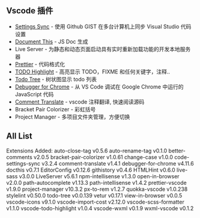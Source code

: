 ## Vscode 插件

- [Settings Sync](https://github.com/shanalikhan/code-settings-sync) - 使用 Github GIST 在多台计算机上同步 Visual Studio 代码设置
- [Document This](https://github.com/joelday/vscode-docthis) - JS Doc 生成
- Live Server - 为静态和动态页面启动具有实时重新加载功能的开发本地服务器
- [Prettier](https://github.com/prettier/prettier-vscode) - 代码格式化
- [TODO Highlight](https://github.com/wayou/vscode-todo-highlight) - 高亮显示 TODO，FIXME 和任何关键字，注释..
- [Todo Tree](https://github.com/Gruntfuggly/todo-tree) - 树状图显示 todo 列表
- [Debugger for Chrome](https://github.com/Microsoft/vscode-chrome-debug) - 从 VS Code 调试在 Google Chrome 中运行的 JavaScript 代码
- [Comment Translate](https://github.com/intellism/vscode-comment-translate) - vscode 注释翻译, 快速阅读源码
- Bracket Pair Colorizer - 彩虹括号
- Project Manager - 多项目文件夹管理，方便切换

## All List

Extensions Added:
auto-close-tag v0.5.6
auto-rename-tag v0.1.0
better-comments v2.0.5
bracket-pair-colorizer v1.0.61
change-case v1.0.0
code-settings-sync v3.2.4
comment-translate v1.4.1
debugger-for-chrome v4.11.6
docthis v0.7.1
EditorConfig v0.12.6
githistory v0.4.6
HTMLHint v0.6.0
live-sass v3.0.0
LiveServer v5.6.1
npm-intellisense v1.3.0
open-in-browser v2.0.0
path-autocomplete v1.13.3
path-intellisense v1.4.2
prettier-vscode v1.9.0
project-manager v10.3.2
px-to-rem v1.2.7
quokka-vscode v1.0.238
stylelint v0.50.0
todo-tree v0.0.139
vetur v0.17.1
view-in-browser v0.0.5
vscode-icons v9.1.0
vscode-import-cost v2.12.0
vscode-scss-formatter v1.1.0
vscode-todo-highlight v1.0.4
vscode-wxml v0.1.9
wxml-vscode v0.1.2
